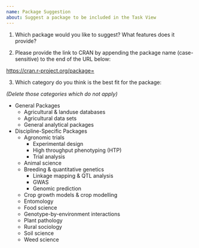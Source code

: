 ```yaml
---
name: Package Suggestion
about: Suggest a package to be included in the Task View
---
```


1. Which package would you like to suggest? What features does it provide?



2. Please provide the link to CRAN by appending the package name
(case-sensitive) to the end of the URL below:

https://cran.r-project.org/package=

3. Which category do you think is the best fit for the package:   

*(Delete those categories which do not apply)*

* General Packages   
  * Agricultural & landuse databases   
  * Agricultural data sets  
  * General analytical packages  
* Discipline-Specific Packages  
  * Agronomic trials  
      * Experimental design   
      * High throughput phenotyping (HTP)   
      * Trial analysis
  * Animal science  
  * Breeding & quantitative genetics  
    * Linkage mapping & QTL analysis   
    * GWAS  
    * Genomic prediction   
  * Crop growth models & crop modelling  
  * Entomology  
  * Food science  
  * Genotype-by-environment interactions  
  * Plant pathology  
  * Rural sociology  
  * Soil science  
  * Weed science  
  